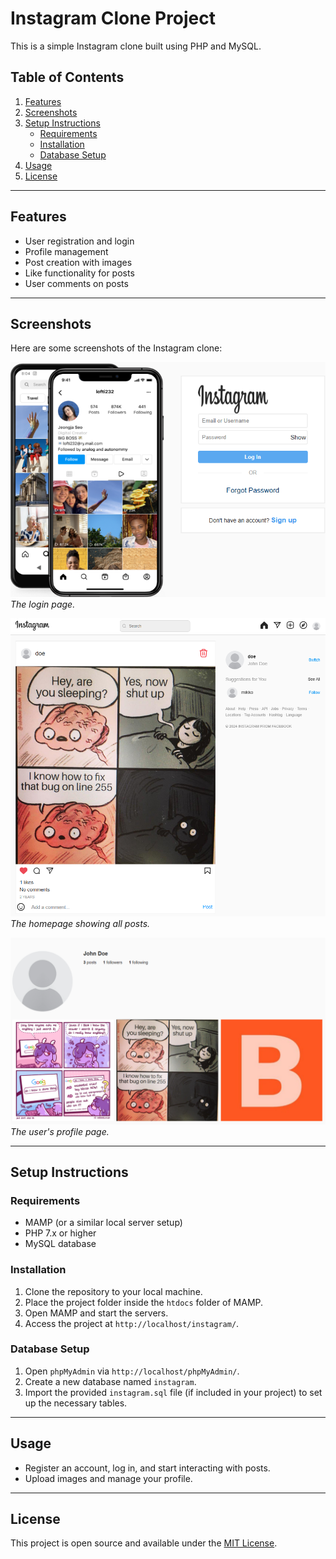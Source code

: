 # Instagram Clone Project

This is a simple Instagram clone built using PHP and MySQL.

## Table of Contents
1. [Features](#features)
2. [Screenshots](#screenshots)
3. [Setup Instructions](#setup-instructions)
   - [Requirements](#requirements)
   - [Installation](#installation)
   - [Database Setup](#database-setup)
4. [Usage](#usage)
5. [License](#license)

---

## Features
- User registration and login
- Profile management
- Post creation with images
- Like functionality for posts
- User comments on posts

---

## Screenshots
Here are some screenshots of the Instagram clone:

![Home Page](screenshots/instagramlogin.png)
*The login page.*

![Home Page](screenshots/instagramhome.png)
*The homepage showing all posts.*

![Profile Page](screenshots/instagramprofile.png)
*The user's profile page.*

---

## Setup Instructions

### Requirements
- MAMP (or a similar local server setup)
- PHP 7.x or higher
- MySQL database

### Installation
1. Clone the repository to your local machine.
2. Place the project folder inside the `htdocs` folder of MAMP.
3. Open MAMP and start the servers.
4. Access the project at `http://localhost/instagram/`.

### Database Setup
1. Open `phpMyAdmin` via `http://localhost/phpMyAdmin/`.
2. Create a new database named `instagram`.
3. Import the provided `instagram.sql` file (if included in your project) to set up the necessary tables.

---

## Usage
- Register an account, log in, and start interacting with posts.
- Upload images and manage your profile.

---

## License
This project is open source and available under the [MIT License](LICENSE).
